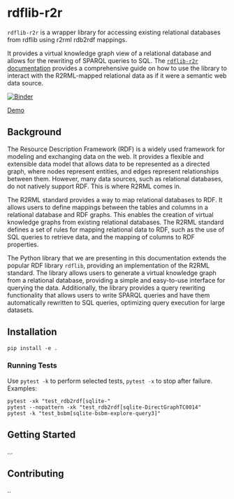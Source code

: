 # rdflib-r2r

``rdflib-r2r`` is a wrapper library for accessing existing relational databases from rdflib using r2rml rdb2rdf mappings.

It provides a virtual knowledge graph view of a relational database and allows for the rewriting of SPARQL queries to SQL. The [``rdflib-r2r`` documentation](https://rdflib-r2r.readthedocs.io) provides a comprehensive guide on how to use the library to interact with the R2RML-mapped relational data as if it were a semantic web data source.

[![Binder](https://mybinder.org/badge_logo.svg)](https://mybinder.org/v2/gh/bennokr/rdflib-r2r/HEAD)

[Demo](http://rdflibr2r.eu.pythonanywhere.com)
## Background

The Resource Description Framework (RDF) is a widely used framework for modeling and exchanging data on the web. It provides a flexible and extensible data model that allows data to be represented as a directed graph, where nodes represent entities, and edges represent relationships between them. However, many data sources, such as relational databases, do not natively support RDF. This is where R2RML comes in.

The R2RML standard provides a way to map relational databases to RDF. It allows users to define mappings between the tables and columns in a relational database and RDF graphs. This enables the creation of virtual knowledge graphs from existing relational databases. The R2RML standard defines a set of rules for mapping relational data to RDF, such as the use of SQL queries to retrieve data, and the mapping of columns to RDF properties.

The Python library that we are presenting in this documentation extends the popular RDF library ``rdflib``, providing an implementation of the R2RML standard. The library allows users to generate a virtual knowledge graph from a relational database, providing a simple and easy-to-use interface for querying the data. Additionally, the library provides a query rewriting functionality that allows users to write SPARQL queries and have them automatically rewritten to SQL queries, optimizing query execution for large datasets.

## Installation
```
pip install -e .
```

### Running Tests
Use `pytest -k` to perform selected tests, `pytest -x` to stop after failure. Examples:

```
pytest -xk "test_rdb2rdf[sqlite-"
pytest --nopattern -xk "test_rdb2rdf[sqlite-DirectGraphTC0014"
pytest -k "test_bsbm[sqlite-bsbm-explore-query3]"
```

## Getting Started
...

## Contributing
..

